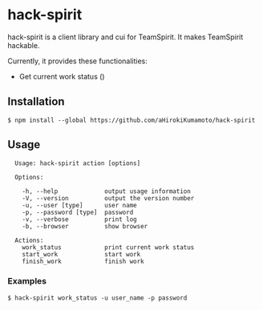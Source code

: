 # hack-spirit

hack-spirit is a client library and cui for TeamSpirit.
It makes TeamSpirit hackable.

Currently, it provides these functionalities:

- Get current work status ()


## Installation

```
$ npm install --global https://github.com/aHirokiKumamoto/hack-spirit
```


## Usage

```
  Usage: hack-spirit action [options]

  Options:

    -h, --help             output usage information
    -V, --version          output the version number
    -u, --user [type]      user name
    -p, --password [type]  password
    -v, --verbose          print log
    -b, --browser          show browser

  Actions:
    work_status            print current work status
    start_work             start work
    finish_work            finish work
```

### Examples

```
$ hack-spirit work_status -u user_name -p password
```

